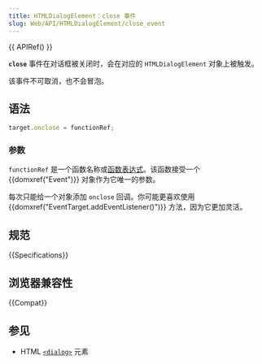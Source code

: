 ```yaml
---
title: HTMLDialogElement：close 事件
slug: Web/API/HTMLDialogElement/close_event
---
```


{{ APIRef() }}

**`close`** 事件在对话框被关闭时，会在对应的 `HTMLDialogElement` 对象上被触发。

该事件不可取消，也不会冒泡。

## 语法

```js
target.onclose = functionRef;
```

### 参数

`functionRef` 是一个函数名称或[函数表达式](/zh-CN/docs/Web/JavaScript/Reference/Operators/function)。该函数接受一个 {{domxref("Event")}} 对象作为它唯一的参数。

每次只能给一个对象添加 `onclose` 回调。你可能更喜欢使用 {{domxref("EventTarget.addEventListener()")}} 方法，因为它更加灵活。

## 规范

{{Specifications}}

## 浏览器兼容性

{{Compat}}

## 参见

- HTML [`<dialog>`](/zh-CN/docs/Web/HTML/Element/dialog) 元素

